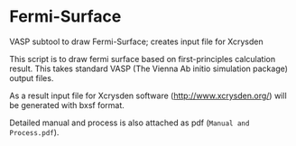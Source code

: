 # Fermi-Surface
VASP subtool to draw Fermi-Surface; creates input file for Xcrysden

This script is to draw fermi surface based on first-principles calculation result. This takes standard VASP (The Vienna Ab initio simulation package) output files.

As a result input file for Xcrysden software (http://www.xcrysden.org/) will be generated with bxsf format.

Detailed manual and process is also attached as pdf (`Manual and Process.pdf`).
